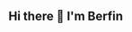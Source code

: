 ## Hi there 👋 I'm Berfin

<!--
**BerfinGoksen/BerfinGoksen** is a ✨ _special_ ✨ repository because its `README.md` (this file) appears on your GitHub profile.

Here are some ideas to get you started:

🔭 I’m currently working on Dart,Flutter
🌱 I’m currently learning mobile programming
💬 Ask me about ...
📫 How to reach me: *https://www.linkedin.com/in/berfingoksen/*
-->
